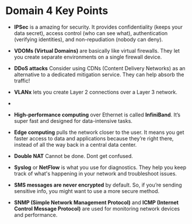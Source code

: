 # Domain 4 Key Points

- **IPSec** is a amazing for security. It provides confidentiality (keeps your data secret), access control (who can see what), authentication (verifying identities), and non-repudiation (nobody can deny).

- **VDOMs (Virtual Domains)** are basically like virtual firewalls. They let you create separate environments on a single firewall device. 

- **DDoS attacks** Consider using CDNs (Content Delivery Networks) as an alternative to a dedicated mitigation service. They can help absorb the traffic!

- **VLANx** lets you create Layer 2 connections over a Layer 3 network.
- 
- **High-performance computing** over Ethernet is called **InfiniBand**. It’s super fast and designed for data-intensive tasks.

- **Edge computing** pulls the network closer to the user. It means you get faster access to data and applications because they’re right there, instead of all the way back in a central data center.

- **Double NAT** Cannot be done. Dont get confused.

- **Syslog** or **NetFlow** is what you use for diagnostics. They help you keep track of what's happening in your network and troubleshoot issues.

- **SMS messages are never encrypted** by default. So, if you’re sending sensitive info, you might want to use a more secure method.

- **SNMP (Simple Network Management Protocol)** and **ICMP (Internet Control Message Protocol)** are used for monitoring network devices and performance. 
